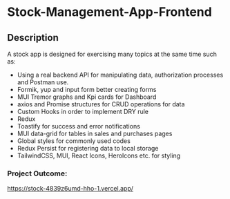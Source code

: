 # Stock-Management-App-Frontend
## Description

A stock app is designed for exercising many topics at the same time such as:
- Using a real backend API for manipulating data, authorization processes and Postman use.
- Formik, yup and input form better creating forms
- MUI Tremor graphs and Kpi cards for Dashboard
- axios and Promise structures for CRUD operations for data
- Custom Hooks in order to implement DRY rule
- Redux
- Toastify for success and error notifications
- MUI data-grid for tables in sales and purchases pages
- Global styles for commonly used codes
- Redux Persist for registering data to local storage
- TailwindCSS, MUI, React Icons, HeroIcons etc. for styling

### Project Outcome:
https://stock-4839z6umd-hho-1.vercel.app/

